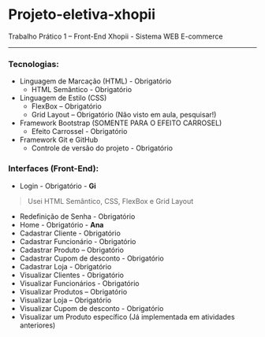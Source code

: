 # Projeto-eletiva-xhopii

Trabalho Prático 1 – Front-End
Xhopii - Sistema WEB E-commerce

------------------------------------------------------------------------------
### Tecnologias:

- Linguagem de Marcação (HTML) - Obrigatório
  - HTML Semântico - Obrigatório
- Linguagem de Estilo (CSS)
  - FlexBox – Obrigatório
  - Grid Layout – Obrigatório (Não visto em aula, pesquisar!)
- Framework Bootstrap (SOMENTE PARA O EFEITO CARROSEL)
  - Efeito Carrossel - Obrigatório
- Framework Git e GitHub
  - Controle de versão do projeto - Obrigatório

### Interfaces (Front-End):

- Login - Obrigatório - **Gi**
> Usei HTML Semântico, CSS, FlexBox e Grid Layout
- Redefinição de Senha - Obrigatório
- Home - Obrigatório - **Ana**
- Cadastrar Cliente - Obrigatório
- Cadastrar Funcionário - Obrigatório
- Cadastrar Produto – Obrigatório
- Cadastrar Cupom de desconto - Obrigatório
- Cadastrar Loja - Obrigatório
- Visualizar Clientes - Obrigatório
- Visualizar Funcionários - Obrigatório
- Visualizar Produtos – Obrigatório
- Visualizar Loja – Obrigatório
- Visualizar Cupom de desconto - Obrigatório
- Visualizar um Produto específico (Já implementada em atividades anteriores)
